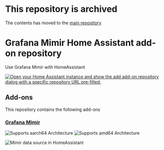# This repository is archived

The contents has moved to the [main repository](https://github.com/cedricziel/ha-addons)

# Grafana Mimir Home Assistant add-on repository

Use Grafana Mimir with HomeAssistant

[![Open your Home Assistant instance and show the add add-on repository dialog with a specific repository URL pre-filled.](https://my.home-assistant.io/badges/supervisor_add_addon_repository.svg)](https://my.home-assistant.io/redirect/supervisor_add_addon_repository/?repository_url=https%3A%2F%2Fgithub.com%2Fcedricziel%2Fha-addons)

## Add-ons

This repository contains the following add-ons

### [Grafana Mimir](./mimir)

![Supports aarch64 Architecture][aarch64-shield]
![Supports amd64 Architecture][amd64-shield]

![Mimir data source in HomeAssistant](./images/mimir-preview.png)

[aarch64-shield]: https://img.shields.io/badge/aarch64-yes-green.svg
[amd64-shield]: https://img.shields.io/badge/amd64-yes-green.svg
